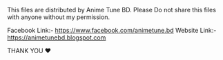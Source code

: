 This files are distributed by Anime Tune BD.
Please Do not share this files with anyone without my permission. 

Facebook Link:- https://www.facebook.com/animetune.bd
Website Link:- https://animetunebd.blogspot.com

THANK YOU ❤
